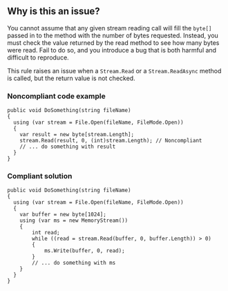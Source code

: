 ## Why is this an issue?
 
You cannot assume that any given stream reading call will fill the `byte[]` passed in to the method with the number of bytes requested. Instead, you must check the value returned by the read method to see how many bytes were read. Fail to do so, and you introduce a bug that is both harmful and difficult to reproduce.
 
This rule raises an issue when a `Stream.Read` or a `Stream.ReadAsync` method is called, but the return value is not checked.
 
### Noncompliant code example

    public void DoSomething(string fileName)
    {
      using (var stream = File.Open(fileName, FileMode.Open))
      {
        var result = new byte[stream.Length];
        stream.Read(result, 0, (int)stream.Length); // Noncompliant
        // ... do something with result
      }
    }

### Compliant solution

    public void DoSomething(string fileName)
    {
      using (var stream = File.Open(fileName, FileMode.Open))
      {
        var buffer = new byte[1024];
        using (var ms = new MemoryStream())
        {
            int read;
            while ((read = stream.Read(buffer, 0, buffer.Length)) > 0)
            {
                ms.Write(buffer, 0, read);
            }
            // ... do something with ms
        }
      }
    }
